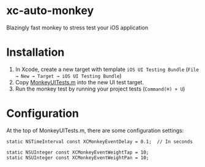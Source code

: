 # xc-auto-monkey
Blazingly fast monkey to stress test your iOS application

# Installation
1. In Xcode, create a new target with template `iOS UI Testing Bundle` (`File → New → Target → iOS UI Testing Bundle`)
2. Copy [MonkeyUITests.m](https://github.com/donaldhu/xc-auto-monkey/blob/master/MonkeyUITests/MonkeyUITests.m) into the new UI test target.
3. Run the monkey test by running your project tests (`Command(⌘) + U`)

# Configuration
At the top of MonkeyUITests.m, there are some configuration settings:

```obj-c
static NSTimeInterval const XCMonkeyEventDelay = 0.1;  // In seconds

static NSUInteger const XCMonkeyEventWeightTap = 10;
static NSUInteger const XCMonkeyEventWeightPan = 10;
```
